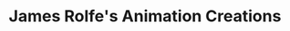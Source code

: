 ---
layout: other-video
permalink: /james-rolfes-animation-creations
title: James Rolfe's Animation Creations
video_number: 17
release_date: 1993-01-01
description: 
cast: 
video_info:
  - bitchute;Bitchute archive;YalWFJcnVPLX
  - archiveorg;Archive.org archive;LostCinemassacreVideos/Cinemassacre-CutOutAnimation1993334.mov
video_available: true
medium: animation
old_cm_description: |
  I took some Saturday animation classes at the University of the Arts and made a series of cut-out cartoons which featured people fleeing from dinosaurs, knights sword-fighting through castles and castaways exploring dangerous jungles. Though they're rushed and choppy-looking, they're fun to watch.
james_old_star_rating: 3
james_old_number_rating: 9
---
